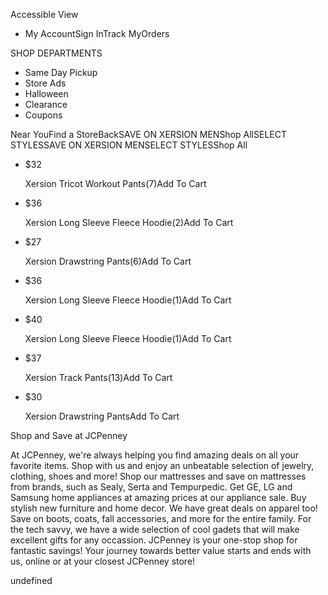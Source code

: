 Accessible View

*   My AccountSign InTrack MyOrders

SHOP DEPARTMENTS

*   Same Day Pickup
*   Store Ads
*   Halloween
*   Clearance
*   Coupons

Near YouFind a StoreBackSAVE ON XERSION MENShop AllSELECT STYLESSAVE ON XERSION MENSELECT STYLESShop All

*   $32
    
    Xersion Tricot Workout Pants(7)Add To Cart
*   $36
    
    Xersion Long Sleeve Fleece Hoodie(2)Add To Cart
*   $27
    
    Xersion Drawstring Pants(6)Add To Cart
*   $36
    
    Xersion Long Sleeve Fleece Hoodie(1)Add To Cart
*   $40
    
    Xersion Long Sleeve Fleece Hoodie(1)Add To Cart
*   $37
    
    Xersion Track Pants(13)Add To Cart
*   $30
    
    Xersion Drawstring PantsAdd To Cart

Shop and Save at JCPenney

At JCPenney, we're always helping you find amazing deals on all your favorite items. Shop with us and enjoy an unbeatable selection of jewelry, clothing, shoes and more! Shop our mattresses and save on mattresses from brands, such as Sealy, Serta and Tempurpedic. Get GE, LG and Samsung home appliances at amazing prices at our appliance sale. Buy stylish new furniture and home decor. We have great deals on apparel too! Save on boots, coats, fall accessories, and more for the entire family. For the tech savvy, we have a wide selection of cool gadets that will make excellent gifts for any occassion. JCPenney is your one-stop shop for fantastic savings! Your journey towards better value starts and ends with us, online or at your closest JCPenney store!

undefined